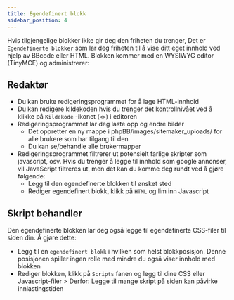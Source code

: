 ```yaml
---
title: Egendefinert blokk
sidebar_position: 4
---
```


Hvis tilgjengelige blokker ikke gir deg den friheten du trenger, Det er `Egendefinerte blokker` som lar deg friheten til å vise ditt eget innhold ved hjelp av BBcode eller HTML. Blokken kommer med en WYSIWYG editor (TinyMCE) og administrerer:

## Redaktør

-   Du kan bruke redigeringsprogrammet for å lage HTML-innhold
-   Du kan redigere kildekoden hvis du trenger det kontrollnivået ved å klikke på `Kildekode` -ikonet (`<>`) i editoren
-   Redigeringsprogrammet lar deg laste opp og endre bilder
    -   Det oppretter en ny mappe i phpBB/images/sitemaker_uploads/ for alle brukere som har tilgang til den
    -   Du kan se/behandle alle brukermapper
-   Redigeringsprogrammet filtrerer ut potensielt farlige skripter som javascript, osv. Hvis du trenger å legge til innhold som google annonser, vil JavaScript filtreres ut, men det kan du komme deg rundt ved å gjøre følgende:
    -   Legg til den egendefinerte blokken til ønsket sted
    -   Rediger egendefinert blokk, klikk på `HTML` og lim inn Javascript

## Skript behandler

Den egendefinerte blokken lar deg også legge til egendefinerte CSS-filer til siden din. Å gjøre dette:

-   Legg til en `egendefinert blokk` i hvilken som helst blokkposisjon. Denne posisjonen spiller ingen rolle med mindre du også viser innhold med blokken
-   Rediger blokken, klikk på `Scripts` fanen og legg til dine CSS eller Javascript-filer > Derfor: Legge til mange skript på siden kan påvirke innlastingstiden
